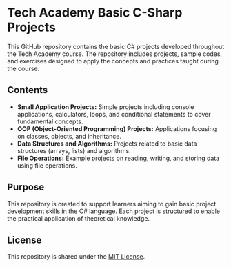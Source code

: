 # Tech Academy Basic C-Sharp Projects

This GitHub repository contains the basic C# projects developed throughout the Tech Academy course. The repository includes projects, sample codes, and exercises designed to apply the concepts and practices taught during the course.

## Contents

- **Small Application Projects:** Simple projects including console applications, calculators, loops, and conditional statements to cover fundamental concepts.
- **OOP (Object-Oriented Programming) Projects:** Applications focusing on classes, objects, and inheritance.
- **Data Structures and Algorithms:** Projects related to basic data structures (arrays, lists) and algorithms.
- **File Operations:** Example projects on reading, writing, and storing data using file operations.

## Purpose

This repository is created to support learners aiming to gain basic project development skills in the C# language. Each project is structured to enable the practical application of theoretical knowledge.


## License

This repository is shared under the [MIT License](LICENSE).
